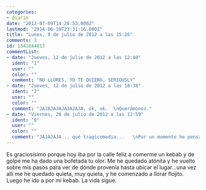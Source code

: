 ```yaml
---
categories:
- diario
date: "2012-07-09T14:26:53.000Z"
lastmod: "2014-06-10T23:31:16.000Z"
title: "Lunes, 9 de julio de 2012 a las 15:26"
comments: 3
id: 1341844013
commentList:
- date: "Jueves, 12 de julio de 2012 a las 12:40"
  ident: "1"
  user: ""
  color: ""
  comment: "NO LLORES, YO TE QUIERO, SERIOUSLY"
- date: "Jueves, 12 de julio de 2012 a las 18:38"
  ident: "2"
  user: ""
  color: ""
  comment: "JAJAJAJAJAJAJAJA, ok, ok.  \nQuerámonos."
- date: "Viernes, 20 de julio de 2012 a las 12:59"
  ident: "0"
  user: ""
  color: ""
  comment: "JAJAJAJA... qué tragicomedia...   \nPor un momento he pensado que el olor que te había recordado a esa persona era el olor a kebab xD"
---
```


Es graciosísimo porque hoy iba por la calle feliz a comerme un kebab y de golpe me ha dado una bofetada tu olor. Me he quedado atónita y he vuelto sobre mis pasos para ver de dónde provenía hasta ubicar el lugar...una vez allí me he quedado quieta, muy quieta, y he comenzado a llorar flojito. Luego he ido a por mi kebab. La vida sigue.
